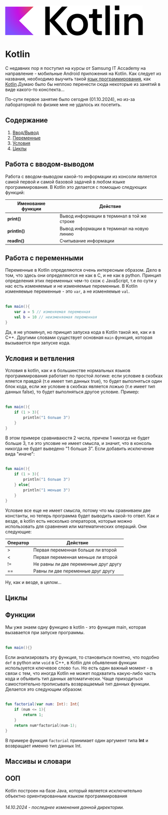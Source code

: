 ![Kotlin](../assets/Kotlin_logo.png)

# Kotlin

С недавних пор я поступил на курсы от Samsung IT Accademy на направление - мобильные Android приложения на Kotlin. Как следует из названия, необходимо выучить такой [язык программирования](../Dictionary.md#язык-программирования), как [Kotlin](https://ru.wikipedia.org/wiki/Kotlin).Думаю было бы неплохо перенести сюда некоторые из занятий в виде какого-то конспекта...

По-сути первое занятие было сегодня (01.10.2024), но из-за лабораторной по физике мне не удалось их посетить.

## Содержание

1. [Ввод/Вывод](./README.md#работа-с-вводом-выводом)
2. [Переменные](./README.md#работа-с-переменными)
3. [Условия](./README.md#условия-и-ветвления)
4. [Циклы](./README.**md**)

## Работа с вводом-выводом

Работа с вводом-выводом какой-то информации из консоли является самой первой и самой базовой  задачей в любом языке программирования. В Kotlin это делается с помощью следующих функций:

| Именование функции | Действие                                    |
| ------------------ | ------------------------------------------- |
| **print()**        | Вывод информации в терминал в той же строке |
| **println()**      | Вывод информации в терминал на новую линию  |
| **readln()**       | Считывание информации                       |


## Работа с переменными

Переменные в Kotlin определяются очень интересным образом. Дело в том, что здесь они определяются не как в C, и не как в python. Принцип определения этих переменных чем-то схож с JavaScript, т.е по сути у нас есть изменяемые и не изменяемые переменные. В Kotlin изменяемые переменные - это `var`, а не изменяемые `val`.

```kotlin

fun main(){
    var a = 5 // изменяемая переменная
    val b = 10 // неизменяемая переменная
}

```

Да, я не упомянул, но принцип запуска кода  в Kotlin такой же, как и в С++. 
Другими словами существует основная `main` функция, которая вызывается при запуске кода.


## Условия и ветвления

Условия в kotlin, как и в большинстве нормальных языков программирования работает по простой логике:
если условие в скобках яляется правдой (т.е имеет тип данных true), то будет выполняться один блок кода,
если же условие в скобках является ложью (т.е имеет тип данных false), то будет выполняться другое условие.
Пример:

```kotlin

fun main(){
    if (1 > 3){
        println("1 больше 3")
    }
}

```

В этом примере сравниваюстя 2 числа, причем 1 никогда не будет больше 3, т.е это улсовие не имеет смысла, и значит, что
в консоль никогда не будет выведено "1 больше 3". Если добавить исключение вида "иначе":
```kotlin

fun main(){
    if (1 > 3){
        println("1 больше 3")
    } else{
        println("1 меньше 3")
    }
}

```

Условие все еще не имеет смысла, потому что мы сравниваем две константы, но теперь программа 
будет выводить какой-то ответ.
Как и везде, в kotlin есть несколько операторов, которые можно использовать для сравнения или математических операций.
Они следующие:

| Оператор | Действие                              |
| -------- | ------------------------------------- |
| >        | Первая переменная больше ли второй    |
| <        | Первая переменная меньше ли второй    |
| !=       | Не равны ли две переменные друг другу |
| ==       | Равны ли две переменные друг другу    |

Ну, как и везде, в целом...

## Циклы

## Функции

Мы уже знаем одну функцию в kotlin - это функция main, которая вызавается при запуске программы.
```kotlin

fun main(){}

```

Если анализировать эту функция, то становиться понятно, что подобно `def` в python или `void` в C++, в Kotlin для обьявления функции используется ключевое слово `fun`. Но есть один важный момент - в связи с тем, что иногда Kotlin не может подхватить какую-либо часть кода и объявить тип данных автоматически. Чаще приходиться самостоятельно прописывать возвращаемый тип данных функции. Делается это следующим образом:

```kotlin

fun factorial(var num: Int): Int{
    if (num <= 1){
        return 1;
    }
    return num*factorial(num-1);
}

```

В примере функция `factorial` принимает один аргумент типа **Int** и возвращает именно тип данных Int. 

## Массивы и словари

## ООП

Kotlin построен на базе Java, который является исключительно объектно ориентированным языком программирования

###### 14.10.2024 - последнее изменения данной директории.